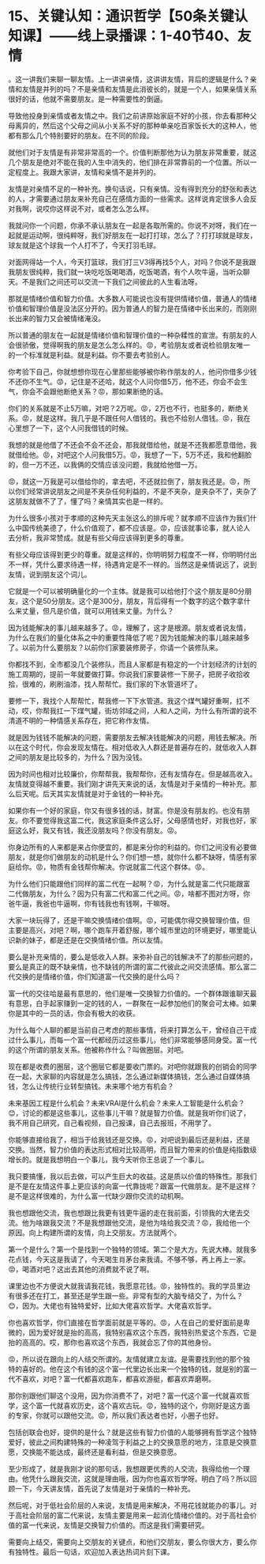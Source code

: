 # 15、关键认知：通识哲学【50条关键认知课】——线上录播课：1-40节40、友情

。这一讲我们来聊一聊友情。上一讲讲亲情，这讲讲友情，背后的逻辑是什么？亲情和友情是并列的吗？不是亲情和友情是此消彼长的，就是一个人，如果亲情关系很好的话，他就不需要朋友。是一种需要性的倒逼。

导致他投身到亲情或者友情之中。我们之前讲原始家庭不好的小孩，你去看那种父母离异的，然后这个父母之间从小关系不好的那种单亲吃百家饭长大的这种人，他都有那么几个特别要好的朋友。在不同的阶段。

就他们对于友情是有非常非常高的一个。价值判断那他为认为朋友非常重要，就这几个朋友是绝对不能在我的人生中消失的，他们排在非常靠前的一个位置。所以一定程度上。我跟大家讲，友情和亲情不是并列的。

友情是对亲情不足的一种补充。换句话说，只有亲情。没有得到充分的舒张和表达的人，才需要通过朋友来补充自己在感情方面的一些需求。这样说肯定很多人会反对我啊，说哎你这样说不对，或者怎么怎么样。

我就问你一个问题，你承不承认朋友在一起是各取所需的。你说不对呀，我们在一起就是运动啊，很纯粹呀，我们好朋友在一起打打球，怎么了？打打球就是球友，球友就是这个球我一个人打不了，今天打羽毛球。

对面网得站一个人，今天打篮球，我们打三V3得再找5个人，对吗？你说不是我跟我朋友很纯粹，我们就一块吃吃饭喝喝酒，吃饭喝酒，有个人吹牛逼，当听众聊天。不是我们之间还可以交流一下我们之间彼此的人生看法呀。

那就是情绪价值和智力价值。大多数人可能说也没有提供情绪价值，普通人的情绪价值和智理价值是没法区分开的。因为普通人的智力是在情绪中长出来的，而刚刚长出来的智力又会被情绪淹没。

所以普通的朋友在一起就是情绪价值和智理价值的一种杂糅性的宣泄。有朋友的人会很骄傲，觉得啊我的朋友是怎么怎么样的。😡，考验朋友或者说检验朋友唯一的一个标准就是利益。就是利益。你不要去考验别人。

你考验下自己，你就想想你现在心里那些能够被你称作朋友的人，他问你借多少钱不还你不生气。😡，记住是不还哈，就这个人问你借5万，他不还，你会不会生气，你会不会跟他断绝关系？😡，那如果断绝的话。

你们的关系就是不止5万嘛，对吧？2万呢。😡，2万也不行，也挺多的，断绝关系。😡，就是这样。我几乎是不跟任何人借钱的。我也不给别人借钱。😡，我在心里想了一下，这个人问我借钱的时候。

我想的就是他借了不还会不会不还会，那我就借给他，就是不还我都愿意借他，我就借给他。😡，对吧这个人问我借5万。😡，我想了一下，5万不还，我和他翻脸的，但一万不还，以我俩的交情应该没问题，我就给他借一万。

😡，就这一万我是可以借给你的，拿去吧，不还就拉倒了，朋友我还是。😡，所以你们经常讲说朋友之间是不夹杂任何利益的，不是不夹杂，是夹杂不了，夹杂了这朋友就做不了了，懂了吗？亲情其实也是一样的。

为什么很多小孩对于孝顺的这种先天主张这么的排斥呢？就孝顺不应该作为我们什么中国传统美德了，什么价值观了，都不应该是。😡，应该就事论事，就人论人去分析，我非常赞成。就是有些父母应该得到更多的尊重。

有些父母应该得到更少的尊重。就是这样的，你明明努力程度不一样，你明明付出不一样，凭什么要求待遇一样，待遇肯定是不一样的。当然这是亲情说远了，说到友情，说到朋友这个词儿。

它就是一个可以被明确量化的一个主体。就是我可以给他打个这个朋友是80分朋友，这个是50分朋友。这个是300分，朋友，背后得有一个数字的这个数字拿什么来丈量，但凡是价值，就可以用钱来丈量。为什么？

因为钱能解决的事儿越来越多了。😡，理解了，这才是根源。朋友或者说友情，为什么在我们的量化体系之中的重要性降低了呢？因为钱能解决的事儿越来越多了。以前为什么要朋友？以前你们家要装修房子，你请一个装修队来。

你都找不到，全市都没几个装修队，而且人家都是有稳定的一个计划经济的计划的施工周期的，提前一年就要做打算。你说我们家要装修一下房子，把房子收拾收拾，很难的，刷刷油漆，找人帮帮忙。我们家的下水管道坏了。

要修一下，我找个人帮帮忙，帮我修一下下水管道。我这个煤气罐好重啊，扛不动，哎，你帮我扛一下煤气罐，街坊邻域之间，人和人之间，为什么有所谓的说不清道不明的一种情感关系存在，把它称作友情。

就是因为钱钱不能解决的问题，需要朋友去解决钱能解决的问题，用钱去解决。所以在这个时代，你会发现友情在。相对低收入人群还是普遍存在的，就低收入人群之间的朋友是比较多的，为什么？因为没钱。

因为时间也相对比较廉价，你帮帮我，我帮帮你，还有友情存在。但是越高收入。友情就变得越不重要。我们刚才讲先天来说的话，友情是对于亲情的一种补充。那么后天呢。后天其实友情就是对于金钱的一种补充。

如果你有一个好的家庭，你又有很多钱的话，财富。你是没有朋友的。也没有朋友。你不要觉得我这富二代，我这家庭条件这么好，父母感情也好，对我也好，家庭这么好，我又有钱，我还没朋友吗？你没有朋友。😡。

你身边所有的人来都是来占你便宜的，都是来分你的利益的。你们之间没有必要做朋友，就是你们做朋友的动机是什么？你们想一想，就你什么都不缺呀，情感有家庭给你。😡，物质有金钱帮你解决。你说就富二代这个群体。😡。

为什么他们只能跟他们同样的富二代在一起啊？😡，为什么就是富二代只能跟富二代做朋友，为什么？因为只有富二代和富二代之间。😡，啥都不图对方呀，你爸牛逼，我爸也牛逼啊，你有钱我也有钱啊，干嘛呀。

大家一块玩得了，还是干嘛交换情绪价值啊。😡，可能偶尔得交换智理价值，但主要是高兴，对吧？啊，哪个跑车开着舒服，哪个城市里边的环境更好，哪里能认识新的妹子，都是还是在交换情绪价值。所以友情。

要么是补充亲情的，要么是低收入人群。来弥补自己的钱解决不了的那些问题的，要么是真正的既不缺亲情，也不缺钱的所谓的富二代彼此之间交流感情。那么富二代交换的是情绪价值，你们知道富一代交换的是什么吗？

富一代的交往哈是最有意思的，他们是唯一交换智力价值的。一个群体跟谁聊天最有意思，白手起家赚到一定的钱的人，一群聚在一起参加他们的聚会可太棒。如果你是其中的一员的话，你会有极大的收获。

为什么每个人聊的都是当前自己考虑的那些事情，将来打算怎么干，曾经自己干成过什么事儿，而每一个富一代都经历过这些事儿，他们非常能够感同身受。富一代的这个所谓的朋友关系。他被称作什么？叫做圈层。对吧。

现在都是收费的圈层，这个圈层它都是要收门票的。对吧你就跟我的创销会的同学在一起，大家聊的内容就是怎么搞钱，怎么通过新媒体搞钱，怎么通过自媒体搞钱，怎么让传统行业转型搞钱。未来哪个地方有机会？

未来基因工程是什么机会？未来VRAI是什么机会？未来人工智能是什么机会？😊，讨论的都是这些事儿，这些事儿干嘛？就是智力价值。就是我听你们说了，我不用自己研究，自己看视频，自己报课，自己去报班，不用学了。

你能够直接给我了，相当于给我钱还是交换。😡，对吧说到最后还是利益，还是交换。当然，智力价值的表达形式相对比较高明，而且智力带来的价值是纯指数级增长的。就是我想明白一个事儿，我今天听你王总说了一个事儿。

我只要搞懂，我以后去做，可以产生巨大的收益。这是质以价值的特殊性。那我们是不是在友情这件事上更应该的向富一代靠拢呢？跟富一代做朋友。是不是这样？是不是这样很难的，为什么富一代缺少跟你交流的动机啊。

我也想跟他交流，我也想跟比我更有钱更牛逼的走在我前面，引领我的大佬去交流。他为啥跟我交流？不是我想跟他交流，是他为啥给我交流？😡，我给他一个原因。向上构建所谓的友情，向上交朋友。方法就两个。

第一个是什么？第一个是找到一个独特的领域。第二个是大方。先说大棒。就我多花点钱，今天这是我请了，今天喝生肖茅台来我请。不够不够，再上再上一家。😡，喝酒对吧？这出去其他的消费就不说了啊。

课里边也不方便说大就我请我花钱，我愿意花钱。😡，独特性的。我的学员里边有很多还在打工，甚至还是学生跟一些。非常有型的大脑专结交了，为什么？😊，因为。大佬也有独特爱好，比如大佬喜欢哲学。大佬喜欢哲学。

你也喜欢哲学，你们直接在哲学面前就是平等的。😡，人在自己的爱好面前是卑微的，因为爱好就是抬的高高，我特别喜欢这个东西，我特别热爱这个东西，它是抬的高高的。哎，那你也喜欢这个东西，我就会忘了你的其他身份。

😡，所以说在跟向上的人结交所谓的。友情就建立友谊。是需要找到他的那个独特的喜好的。他在这个有钱的这个富一代里边长出来一个独特的钱，就是别的富一代不喜欢，对吧？富一代都喜欢跑车，都喜欢游艇，都喜欢弄磨啊。

那你别跟他们聊这个没用，因为你消费不了，对吧？富一代这个富一代就喜欢哲学，这个富一代就喜欢历史，这个喜欢古玩。😡，独特的这个，你刚好是这方面的专家，你就可以跟他交流。😡，所以我们表达者也好，小圈子也好。

包括创联会也好，提供的是什么？就是这些有智力价值的人能够拥有哲学这个独特爱好，彼此之间构建特殊的一种凌驾于利益之上的交换意愿的地方，注意是交换意愿，交换能不能达成，最终还是看利益，但是交换意愿。

至少形成了，就是我刚才说的那句话，我想跟更优秀的人交流，我得给他一个理由。他凭什么跟我交流，这就是理由哦，因为你也喜欢哲学呀。明白了吗？所以回顾一下，今天讲友情，首先说了友情是对于亲情的一种补充。

然后呢，对于低社会阶层的人来说，友情是用来解决，不用花钱就能办的事儿。对于高社会阶层的富二代来说，友情主要是用来一起消化情绪价值的。对于高社会价值的富一代来说，友情是交换智力价值的。而这是我们需要研究。

需要向上结交，需要向上交朋友的关键点，和他们交朋友，要么你很大方，要么你有独特性。最后一句话，欢迎加入表达热词片刻下课。


